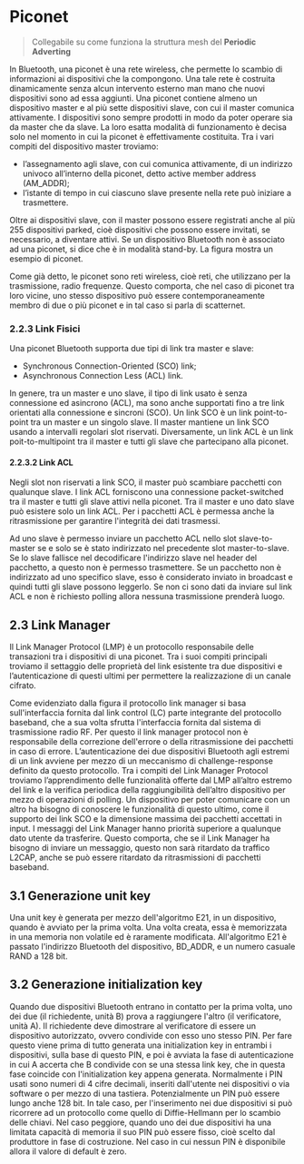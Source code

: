 # Piconet

> Collegabile su come funziona la struttura mesh del **Periodic Adverting**


In Bluetooth, una piconet è una rete wireless, che permette lo scambio di informazioni ai dispositivi che la compongono. Una tale rete è costruita dinamicamente senza alcun intervento esterno man mano che nuovi dispositivi sono ad essa aggiunti.
Una piconet contiene almeno un dispositivo master e al più sette dispositivi slave, con cui il master comunica attivamente.
I dispositivi sono sempre prodotti in modo da poter operare sia da master che da slave. La loro esatta modalità di funzionamento è decisa solo nel momento in cui la piconet è effettivamente costituita.
Tra i vari compiti del dispositivo master troviamo:

- l’assegnamento agli slave, con cui comunica attivamente, di un indirizzo univoco all’interno della piconet, detto active member address (AM_ADDR);
- l’istante di tempo in cui ciascuno slave presente nella rete può iniziare a trasmettere.

Oltre ai dispositivi slave, con il master possono essere registrati anche al più 255 dispositivi parked, cioè dispositivi che possono essere invitati, se necessario, a diventare attivi.
Se un dispositivo Bluetooth non è associato ad una piconet, si dice che è in modalità stand-by.
La figura mostra un esempio di piconet.

Come già detto, le piconet sono reti wireless, cioè reti, che utilizzano per la trasmissione, radio frequenze. Questo comporta, che nel caso di piconet tra loro vicine, uno stesso dispositivo può essere contemporaneamente membro di due o più piconet e in tal caso si parla di scatternet.

### 2.2.3 Link Fisici

Una piconet Bluetooth supporta due tipi di link tra master e slave:
 
- Synchronous Connection-Oriented (SCO) link;
- Asynchronous Connection Less (ACL) link.


In genere, tra un master e uno slave, il tipo di link usato è senza connessione ed asincrono (ACL), ma sono anche supportati fino a tre link orientati alla connessione e sincroni (SCO).
Un link SCO è un link point-to-point tra un master e un singolo slave. 
Il master mantiene un link SCO usando a intervalli regolari slot riservati.
Diversamente, un link ACL è un link poit-to-multipoint tra il master e tutti gli slave che partecipano alla piconet.

#### 2.2.3.2 Link ACL

Negli slot non riservati a link SCO, il master può scambiare pacchetti con qualunque slave.
I link ACL forniscono una connessione packet-switched tra il master e tutti gli slave attivi nella piconet.
Tra il master e uno dato slave può esistere solo un link ACL. Per i pacchetti ACL è permessa anche la ritrasmissione per garantire l'integrità dei dati trasmessi.  

Ad uno slave è permesso inviare un pacchetto ACL nello slot slave-to-master se e solo se è stato indirizzato nel precedente slot master-to-slave.
Se lo slave fallisce nel decodificare l'indirizzo slave nel header del pacchetto, a questo non è permesso trasmettere.
Se un pacchetto non è indirizzato ad uno specifico slave, esso è considerato inviato in broadcast e quindi tutti gli slave possono leggerlo.
Se non ci sono dati da inviare sul link ACL e non è richiesto polling allora nessuna trasmissione prenderà luogo.

## 2.3 Link Manager

Il Link Manager Protocol (LMP) è un protocollo responsabile delle transazioni tra i dispositivi di una piconet. Tra i suoi compiti principali troviamo il settaggio delle proprietà del link esistente tra due dispositivi e l’autenticazione di questi ultimi per permettere la realizzazione di un canale cifrato.  

Come evidenziato dalla figura il protocollo link manager si basa sull'interfaccia fornita dal link control (LC) parte integrante del protocollo baseband, che a sua volta sfrutta l'interfaccia fornita dal sistema di trasmissione radio RF. Per questo il link manager protocol non è responsabile della correzione dell'errore o della ritrasmissione dei pacchetti in caso di errore. 
L’autenticazione dei due dispositivi Bluetooth agli estremi di un link avviene per mezzo di un meccanismo di challenge-response definito da questo protocollo.
Tra i compiti del Link Manager Protocol troviamo l’apprendimento delle funzionalità offerte dal LMP all’altro estremo del link e la verifica periodica della raggiungibilità dell’altro dispositivo per mezzo di operazioni di polling. Un dispositivo per poter comunicare con un altro ha bisogno di conoscere le funzionalità di questo ultimo, come il supporto dei link SCO e la dimensione massima dei pacchetti accettati in input.
I messaggi del Link Manager hanno priorità superiore a qualunque dato utente da trasferire.
Questo comporta, che se il Link Manager ha bisogno di inviare un messaggio, questo non sarà ritardato da traffico L2CAP, anche se può essere ritardato da ritrasmissioni di pacchetti baseband. 

## 3.1 Generazione unit key

Una unit key è generata per mezzo dell'algoritmo E21, in un dispositivo, quando è avviato per la prima volta. 
Una volta creata, essa è memorizzata in una memoria non volatile ed è raramente modificata.
All'algoritmo E21 è passato l'indirizzo Bluetooth del dispositivo, BD_ADDR, e un numero casuale RAND a 128 bit.

 

## 3.2 Generazione initialization key

Quando due dispositivi Bluetooth entrano in contatto per la prima volta, uno dei due (il richiedente, unità B) prova a raggiungere l'altro (il verificatore, unità A).
Il richiedente deve dimostrare al verificatore di essere un dispositivo autorizzato, ovvero condivide con esso uno stesso PIN. Per fare questo viene prima di tutto generata una initialization key in entrambi i dispositivi, sulla base di questo PIN, e poi è avviata la fase di autenticazione in cui A accerta che B condivide con se una stessa link key, che in questa fase coincide con l'initialization key appena generata.
Normalmente i PIN usati sono numeri di 4 cifre decimali, inseriti dall'utente nei dispositivi o via software o per mezzo di una tastiera. Potenzialmente un PIN può essere lungo anche 128 bit. In tale caso, per l'inserimento nei due dispositivi si può ricorrere ad un protocollo come quello di Diffie-Hellmann per lo scambio delle chiavi.
Nel caso peggiore, quando uno dei due dispositivi ha una limitata capacità di memoria il suo PIN può essere fisso, cioè scelto dal produttore in fase di costruzione. Nel caso in cui nessun PIN è disponibile allora  il valore di default è zero.